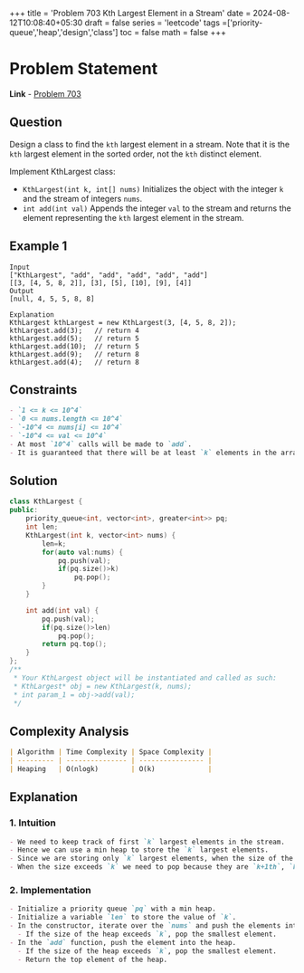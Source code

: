 +++
title = 'Problem 703 Kth Largest Element in a Stream'
date = 2024-08-12T10:08:40+05:30
draft = false
series = 'leetcode'
tags =['priority-queue','heap','design','class']
toc = false
math = false
+++

# Problem Statement

**Link** - [Problem 703](https://leetcode.com/problems/kth-largest-element-in-a-stream/description/)

## Question

Design a class to find the `kth` largest element in a stream. Note that it is the `kth` largest element in the sorted order, not the `kth` distinct element.

Implement KthLargest class:

- `KthLargest(int k, int[] nums)` Initializes the object with the integer `k` and the stream of integers `nums`.
- `int add(int val)` Appends the integer `val` to the stream and returns the element representing the `kth` largest element in the stream.

## Example 1

```
Input
["KthLargest", "add", "add", "add", "add", "add"]
[[3, [4, 5, 8, 2]], [3], [5], [10], [9], [4]]
Output
[null, 4, 5, 5, 8, 8]

Explanation
KthLargest kthLargest = new KthLargest(3, [4, 5, 8, 2]);
kthLargest.add(3);   // return 4
kthLargest.add(5);   // return 5
kthLargest.add(10);  // return 5
kthLargest.add(9);   // return 8
kthLargest.add(4);   // return 8
```

## Constraints

```markdown
- `1 <= k <= 10^4`
- `0 <= nums.length <= 10^4`
- `-10^4 <= nums[i] <= 10^4`
- `-10^4 <= val <= 10^4`
- At most `10^4` calls will be made to `add`.
- It is guaranteed that there will be at least `k` elements in the array when you search for the `kth` element.
```

## Solution

```cpp
class KthLargest {
public:
    priority_queue<int, vector<int>, greater<int>> pq;
    int len;
    KthLargest(int k, vector<int> nums) {
        len=k;
        for(auto val:nums) {
            pq.push(val);
            if(pq.size()>k)
                pq.pop();
        }
    }

    int add(int val) {
        pq.push(val);
        if(pq.size()>len)
            pq.pop();
        return pq.top();
    }
};
/**
 * Your KthLargest object will be instantiated and called as such:
 * KthLargest* obj = new KthLargest(k, nums);
 * int param_1 = obj->add(val);
 */
```

## Complexity Analysis

```markdown
| Algorithm | Time Complexity | Space Complexity |
| --------- | --------------- | ---------------- |
| Heaping   | O(nlogk)        | O(k)             |
```

## Explanation

### 1. Intuition

```markdown
- We need to keep track of first `k` largest elements in the stream.
- Hence we can use a min heap to store the `k` largest elements.
- Since we are storing only `k` largest elements, when the size of the heap exceeds `k`, we can pop the smallest element.
- When the size exceeds `k` we need to pop because they are `k+1th`, `k+2th` elements etc.
```

### 2. Implementation

```markdown
- Initialize a priority queue `pq` with a min heap.
- Initialize a variable `len` to store the value of `k`.
- In the constructor, iterate over the `nums` and push the elements into the heap.
  - If the size of the heap exceeds `k`, pop the smallest element.
- In the `add` function, push the element into the heap.
  - If the size of the heap exceeds `k`, pop the smallest element.
  - Return the top element of the heap.
```
